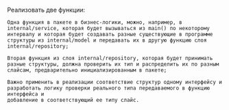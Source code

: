 Реализовать две функции:

    Одна функция в пакете в бизнес-логики, можно, например, в internal/service, которая будет вызываться из main() по некоторому интервалу и которая будет создавать разные существующие в программе структуры из internal/model и передавать их в другую функцию слоя internal/repository;

    Вторая функция из слоя internal/repository, которая будет принимать разные структуры, должна проверить их тип и распределить их по разным слайсам, предварительно инициализированным в пакете;
    
    Важно применить в реализации соответствие структур одному интерфейсу и разработать логику проверки реального типа передаваемого в функцию интерфейса и 
    добавление в соответствующий ее типу слайс.

